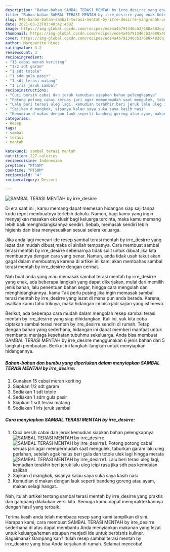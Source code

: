 ```yaml
---
description: "Bahan-bahan SAMBAL TERASI MENTAH by irre_desirre yang enak Untuk Jualan"
title: "Bahan-bahan SAMBAL TERASI MENTAH by irre_desirre yang enak Untuk Jualan"
slug: 942-bahan-bahan-sambal-terasi-mentah-by-irre-desirre-yang-enak-untuk-jualan
date: 2021-03-23T03:40:42.439Z
image: https://img-global.cpcdn.com/recipes/ede4a4b791346cb3/680x482cq70/sambal-terasi-mentah-by-irre_desirre-foto-resep-utama.jpg
thumbnail: https://img-global.cpcdn.com/recipes/ede4a4b791346cb3/680x482cq70/sambal-terasi-mentah-by-irre_desirre-foto-resep-utama.jpg
cover: https://img-global.cpcdn.com/recipes/ede4a4b791346cb3/680x482cq70/sambal-terasi-mentah-by-irre_desirre-foto-resep-utama.jpg
author: Marguerite Hines
ratingvalue: 3.2
reviewcount: 3
recipeingredient:
- "15 cabai merah keriting"
- "1/2 sdt garam"
- "1 sdt totole"
- "1 sdm gula pasir"
- "1 sdt terasi matang"
- "1 iris jeruk sambal"
recipeinstructions:
- "Cuci bersih cabai dan jeruk kemudian siapkan bahan pelengkapnya"
- "Potong potong cabai seruas jari agar mempermudah saat mengulek, taburkan garam lalu uleg perlahan, setelah agak halus beri gula dan totole ulek lagi hingga merata"
- "Lalu beri terasi uleg lagi, kemudian terakhir beri jeruk lalu uleg icipi rasa jika sdh pas kemduian sajikan"
- "Sajikan d mangkok, sisanya kalau saya suka saya kasih nasi"
- "Kemudian d makan dengan lauk seperti bandeng goreng atau ayam, makan selagi hangat.."
categories:
- Resep
tags:
- sambal
- terasi
- mentah

katakunci: sambal terasi mentah 
nutrition: 227 calories
recipecuisine: Indonesian
preptime: "PT15M"
cooktime: "PT50M"
recipeyield: "4"
recipecategory: Dessert

---
```



![SAMBAL TERASI MENTAH by irre_desirre](https://img-global.cpcdn.com/recipes/ede4a4b791346cb3/680x482cq70/sambal-terasi-mentah-by-irre_desirre-foto-resep-utama.jpg)

Di era  saat ini , kamu memang dapat memesan hidangan siap saji tanpa kudu repot membuatnya terlebih dahulu. Namun, bagi kamu yang ingin menyajikan masakan eksklusif bagi keluarga tercinta, maka kamu memang lebih baik menghidangkannya sendiri. Sebab, memasak sendiri lebih higienis dan bisa menyesuaikan sesuai selera keluarga.

Jika anda lagi mencari ide resep sambal terasi mentah by irre_desirre yang lezat dan mudah dibuat,maka di sinilah tempatnya. Cara membuat sambal terasi mentah by irre_desirre  sebenarnya tidak sulit untuk dibuat jika kita membuatnya dengan cara yang benar. Namun, anda tidak usah takut akan gagal dalam membuatnya 
karena di artikel ini kami akan membahas sambal terasi mentah by irre_desirre dengan cermat.  



Nah buat anda yang mau memasak sambal terasi mentah by irre_desirre yang enak, ada beberapa langkah yang dapat dikerjakan, mulai dari memilih jenis bahan, lalu penentuan bahan segar, hingga cara mengolah dan menghidangkannya. kamu Tak perlu pusing jika ingin memasak sambal terasi mentah by irre_desirre yang lezat di mana pun anda berada. Karena, asalkan kamu  tahu triknya, maka hidangan ini bisa jadi sajian yang istimewa.

Berikut, ada beberapa cara mudah dalam mengolah resep sambal terasi mentah by irre_desirre yang siap dihidangkan. Kali ini, yuk kita coba ciptakan sambal terasi mentah by irre_desirre sendiri di rumah. Tetap dengan bahan yang sederhana, hidangan ini dapat memberi manfaat untuk membantu menjaga kesehatan tubuhmu sekeluarga. Anda bisa membuat SAMBAL TERASI MENTAH by irre_desirre menggunakan 6 jenis bahan dan 5 langkah pembuatan. Berikut ini langkah-langkah untuk menyiapkan hidangannya.

<!--inarticleads1-->

##### Bahan-bahan dan bumbu yang diperlukan dalam menyiapkan SAMBAL TERASI MENTAH by irre_desirre:

1. Gunakan 15 cabai merah keriting
1. Siapkan 1/2 sdt garam
1. Sediakan 1 sdt totole
1. Sediakan 1 sdm gula pasir
1. Siapkan 1 sdt terasi matang
1. Sediakan 1 iris jeruk sambal




<!--inarticleads2-->

##### Cara menyiapkan SAMBAL TERASI MENTAH by irre_desirre:

1. Cuci bersih cabai dan jeruk kemudian siapkan bahan pelengkapnya
<img src="https://img-global.cpcdn.com/steps/4be55d8b5f9626c8/160x128cq70/sambal-terasi-mentah-by-irre_desirre-langkah-memasak-1-foto.jpg" alt="SAMBAL TERASI MENTAH by irre_desirre"><img src="https://img-global.cpcdn.com/steps/64f6b6166ee594ec/160x128cq70/sambal-terasi-mentah-by-irre_desirre-langkah-memasak-1-foto.jpg" alt="SAMBAL TERASI MENTAH by irre_desirre">1. Potong potong cabai seruas jari agar mempermudah saat mengulek, taburkan garam lalu uleg perlahan, setelah agak halus beri gula dan totole ulek lagi hingga merata
<img src="https://img-global.cpcdn.com/steps/9e3a3bff6e598bff/160x128cq70/sambal-terasi-mentah-by-irre_desirre-langkah-memasak-2-foto.jpg" alt="SAMBAL TERASI MENTAH by irre_desirre">1. Lalu beri terasi uleg lagi, kemudian terakhir beri jeruk lalu uleg icipi rasa jika sdh pas kemduian sajikan
1. Sajikan d mangkok, sisanya kalau saya suka saya kasih nasi
1. Kemudian d makan dengan lauk seperti bandeng goreng atau ayam, makan selagi hangat..




Nah, itulah artikel tentang  sambal terasi mentah by irre_desirre  yang praktis dan gampang dilakukan versi kita. Semoga kamu dapat mempraktekkannya dengan hasil yang terbaik. 

Terima kasih anda telah membaca resep yang kami tampilkan di sini. Harapan kami, cara membuat  SAMBAL TERASI MENTAH by irre_desirre sederhana di atas dapat membantu Anda menyiapkan makanan yang lezat untuk keluarga/teman ataupun menjadi ide untuk berbisnis kuliner. Bagaimana? Gampang kan? Itulah resep sambal terasi mentah by irre_desirre yang bisa Anda kerjakan di rumah. Selamat mencoba!

